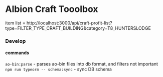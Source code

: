 # Albion Craft Tooolbox

item list = http://localhost:3000/api/craft-profit-list?type=FILTER_TYPE_CRAFT_BUILDING&category=T8_HUNTERSLODGE

### Develop
#### commands
`ao-bin:parse` - parses ao-bin files into db format, and filters not important
`npm run typeorm -- schema:sync` - sync DB schema